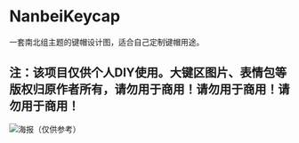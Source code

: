 # NanbeiKeycap

一套南北组主题的键帽设计图，适合自己定制键帽用途。

## **注：该项目仅供个人DIY使用。大键区图片、表情包等版权归原作者所有，请勿用于商用！请勿用于商用！请勿用于商用！**

![海报（仅供参考）](https://user-images.githubusercontent.com/59970710/159052370-4840ea41-1df7-46fa-a548-bc9b0f0eee69.png)
